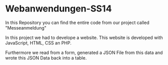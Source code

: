 Webanwendungen-SS14
===================

In this Repository you can find the entire code from our project called "Messeanmeldung"

In this project we had to develope a website. This website is developed with JavaScript, HTML, CSS an PHP.

Furthermore we read from a form, generated a JSON File from this data and wrote this JSON Data back into a table.

